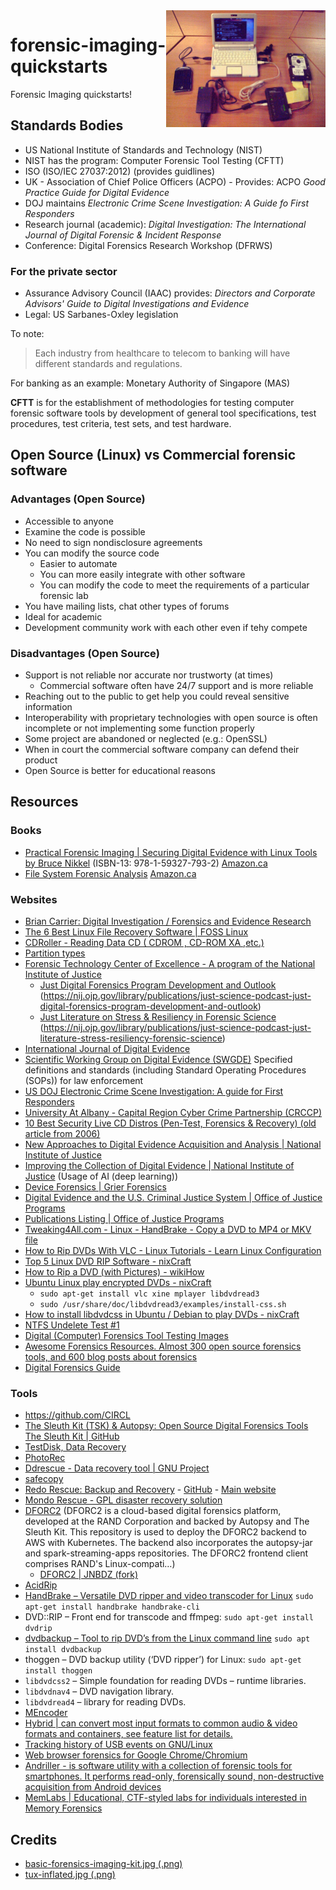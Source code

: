 <img src="assets/basic-forensics-imaging-kit.png" alt="Basic Forensics Imaging Kit" style="width: 255px;" align="right">

# forensic-imaging-quickstarts
Forensic Imaging quickstarts!

## Standards Bodies
- US National Institute of Standards and Technology (NIST)
- NIST has the program: Computer Forensic Tool Testing (CFTT)
- ISO (ISO/IEC 27037:2012) (provides guidlines)
- UK - Association of Chief Police Officers (ACPO) - Provides: ACPO *Good Practice Guide for Digital Evidence*
- DOJ maintains *Electronic Crime Scene Investigation: A Guide fo First Responders*
- Research journal (academic): *Digital Investigation: The International Journal of Digital Forensic & Incident Response*
- Conference: Digital Forensics Research Workshop (DFRWS)

### For the private sector
- Assurance Advisory Council (IAAC) provides: *Directors and Corporate Advisors' Guide to Digital Investigations and Evidence*
- Legal: US Sarbanes-Oxley legislation

To note:
> Each industry from healthcare to telecom to banking will have different standards and regulations.

For banking as an example: Monetary Authority of Singapore (MAS)

**CFTT** is for the establishment of methodologies for testing computer forensic software tools by development of general tool specifications, test procedures, test criteria, test sets, and test hardware.

## Open Source (Linux) vs Commercial forensic software
### Advantages (Open Source)
- Accessible to anyone
- Examine the code is possible
- No need to sign nondisclosure agreements
- You can modify the source code
    - Easier to automate
    - You can more easily integrate with other software
    - You can modify the code to meet the requirements of a particular forensic lab
- You have mailing lists, chat other types of forums
- Ideal for academic
- Development community work with each other even if tehy compete
### Disadvantages (Open Source)
- Support is not reliable nor accurate nor trustworty (at times)
    - Commercial software often have 24/7 support and is more reliable
- Reaching out to the public to get help you could reveal sensitive information
- Interoperability with proprietary technologies with open source is often incomplete or not implementing some function properly
- Some project are abandoned or neglected (e.g.: OpenSSL)
- When in court the commercial software company can defend their product
- Open Source is better for educational reasons

## Resources
### Books
- [Practical Forensic Imaging | Securing Digital Evidence with Linux Tools
by Bruce Nikkel](https://nostarch.com/forensicimaging) (ISBN-13: 978-1-59327-793-2) [Amazon.ca](https://www.amazon.ca/Practical-Forensic-Imaging-Securing-Evidence/dp/1593277938/ref=sr_1_1?crid=77TB014JA0DR&keywords=Practical+Forensic+Imaging&qid=1653000842&sprefix=practical+forensic+imaging+%2Caps%2C203&sr=8-1)
- [File System Forensic Analysis](https://digital-evidence.org/fsfa/) [Amazon.ca](https://www.amazon.ca/System-Forensic-Analysis-Brian-Carrier/dp/0321268172/)
### Websites
- [Brian Carrier: Digital Investigation / Forensics and  Evidence Research](https://digital-evidence.org/)
- [The 6 Best Linux File Recovery Software | FOSS Linux](https://www.fosslinux.com/41727/the-6-best-linux-file-recovery-software.htm)
- [CDRoller - Reading Data CD ( CDROM , CD-ROM XA ,etc.)](https://www.cdroller.com/htm/readdata.html)
- [Partition types](https://www.win.tue.nl/~aeb/partitions/partition_types.html)
- [Forensic Technology Center of Excellence - A program of the National Institute of Justice](https://forensiccoe.org/)
    - [Just Digital Forensics Program Development and Outlook](https://forensiccoe.org/podcast-2022fepac-ep3/) (https://nij.ojp.gov/library/publications/just-science-podcast-just-digital-forensics-program-development-and-outlook)
    - [Just Literature on Stress & Resiliency in Forensic Science](https://forensiccoe.org/2021-workforce-resiliency-ep4/) (https://nij.ojp.gov/library/publications/just-science-podcast-just-literature-stress-resiliency-forensic-science)
- [International Journal of Digital Evidence](https://dblp.org/db/journals/ijde/index.html)
- [Scientific Working Group on Digital Evidence (SWGDE)](https://www.swgde.org/) Specified definitions and standards (including Standard Operating Procedures (SOPs)) for law enforcement
- [US DOJ Electronic Crime Scene Investigation: A guide for First Responders](https://www.ojp.gov/pdffiles1/nij/219941.pdf)
- [University At Albany - Capital Region Cyber Crime Partnership (CRCCP)](https://www.albany.edu/crccp/resources.html)
- [10 Best Security Live CD Distros (Pen-Test, Forensics & Recovery) (old article from 2006)](https://www.darknet.org.uk/2006/03/10-best-security-live-cd-distros-pen-test-forensics-recovery/)
- [New Approaches to Digital Evidence Acquisition and Analysis | National Institute of Justice](https://nij.ojp.gov/topics/articles/new-approaches-digital-evidence-acquisition-and-analysis)
- [Improving the Collection of Digital Evidence | National Institute of Justice](https://nij.ojp.gov/topics/articles/improving-collection-digital-evidence) (Usage of AI (deep learning))
- [Device Forensics | Grier Forensics](https://www.grierforensics.com/capabilities/device-forensics/)
- [Digital Evidence and the U.S. Criminal Justice System | Office of Justice Programs](https://www.ojp.gov/pdffiles1/nij/grants/248770.pdf)
- [Publications Listing | Office of Justice Programs](https://nij.ojp.gov/library/publications/list?subtopic=5741)
- [Tweaking4All.com - Linux - HandBrake - Copy a DVD to MP4 or MKV file](https://www.tweaking4all.com/video/rip-dvd-blu-ray/linux-handbrake-copy-a-dvd-to-mp4-or-mkv-file/)
- [How to Rip DVDs With VLC - Linux Tutorials - Learn Linux Configuration](https://linuxconfig.org/how-to-rip-dvds-with-vlc)
- [Top 5 Linux DVD RIP Software - nixCraft](https://www.cyberciti.biz/tips/linux-dvd-ripper-software.html)
- [How to Rip a DVD (with Pictures) - wikiHow](https://www.wikihow.com/Rip-a-DVD)
- [Ubuntu Linux play encrypted DVDs - nixCraft](https://www.cyberciti.biz/faq/howto-ubuntu-linux-playback-dvd/)
    - `sudo apt-get install vlc xine mplayer libdvdread3`
    - `sudo /usr/share/doc/libdvdread3/examples/install-css.sh`
- [How to install libdvdcss in Ubuntu / Debian to play DVDs - nixCraft](https://www.cyberciti.biz/faq/installing-plugins-codecs-libdvdcss-in-debian-ubuntu-linux/)
- [NTFS Undelete Test #1](http://dftt.sourceforge.net/test7/)
- [Digital (Computer) Forensics Tool Testing Images](http://dftt.sourceforge.net/)
- [Awesome Forensics Resources. Almost 300 open source forensics tools, and 600 blog posts about forensics](https://github.com/alphaSeclab/awesome-forensics)
- [Digital Forensics Guide](https://github.com/mikeroyal/Digital-Forensics-Guide)
### Tools
- https://github.com/CIRCL
- [The Sleuth Kit (TSK) & Autopsy: Open Source Digital Forensics Tools](http://www.sleuthkit.org/) [The Sleuth Kit | GitHub](https://github.com/sleuthkit)
- [TestDisk, Data Recovery](https://www.cgsecurity.org/wiki/TestDisk)
- [PhotoRec](https://www.cgsecurity.org/wiki/PhotoRec)
- [Ddrescue - Data recovery tool | GNU Project](https://www.gnu.org/software/ddrescue/)
- [safecopy](http://safecopy.sourceforge.net/)
- [Redo Rescue: Backup and Recovery](https://sourceforge.net/projects/redobackup/) - [GitHub](https://github.com/redorescue/redorescue) - [Main website](http://redorescue.com/)
- [Mondo Rescue - GPL disaster recovery solution](http://www.mondorescue.org/)
- [DFORC2](https://github.com/RANDCorporation/DFORC2) (DFORC2 is a cloud-based digital forensics platform, developed at the RAND Corporation and backed by Autopsy and The Sleuth Kit. This repository is used to deploy the DFORC2 backend to AWS with Kubernetes. The backend also incorporates the autopsy-jar and spark-streaming-apps repositories. The DFORC2 frontend client comprises RAND's Linux-compati…)
    - [DFORC2 | JNBDZ (fork)](https://github.com/jnbdz/DFORC2)
- [AcidRip](https://sourceforge.net/projects/acidrip/)
- [HandBrake – Versatile DVD ripper and video transcoder for Linux](https://handbrake.fr/) `sudo apt-get install handbrake handbrake-cli`
- DVD::RIP – Front end for transcode and ffmpeg: `sudo apt-get install dvdrip`
- [dvdbackup – Tool to rip DVD’s from the Linux command line](https://wiki.archlinux.org/title/dvdbackup) `sudo apt install dvdbackup`
- thoggen – DVD backup utility (‘DVD ripper’) for Linux: `sudo apt-get install thoggen`
- `libdvdcss2` – Simple foundation for reading DVDs – runtime libraries.
- `libdvdnav4` – DVD navigation library.
- `libdvdread4` – library for reading DVDs.
- [MEncoder](http://www.mplayerhq.hu/MPlayer/DOCS/HTML/en/mencoder.html)
- [Hybrid | can convert most input formats to common audio & video formats and containers, see feature list for details.](https://www.selur.de/)
- [Tracking history of USB events on GNU/Linux](https://github.com/snovvcrash/usbrip)
- [Web browser forensics for Google Chrome/Chromium ](https://github.com/obsidianforensics/hindsight)
- [Andriller - is software utility with a collection of forensic tools for smartphones. It performs read-only, forensically sound, non-destructive acquisition from Android devices](https://github.com/den4uk/andriller)
- [MemLabs | Educational, CTF-styled labs for individuals interested in Memory Forensics](https://github.com/stuxnet999/MemLabs)

## Credits
- [basic-forensics-imaging-kit.jpg (.png)](https://search.openverse.engineering/image/27a83bbf-c46f-422e-8089-c65100339566)
- [tux-inflated.jpg (.png)](https://search.openverse.engineering/image/c3823873-89bd-41b3-9989-67bfe5ea3e61)

